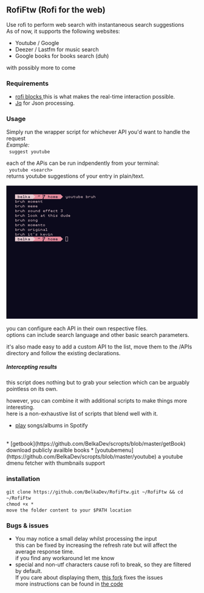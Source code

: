 ## RofiFtw (Rofi for the web)

Use rofi to perform web search with instantaneous search suggestions  </br>
As of now, it supports the following websites:</br>
* Youtube / Google 
* Deezer / Lastfm for music search
* Google books for books search (duh) </br>

with possibly more to come

### Requirements
* [rofi blocks ](https://github.com/OmarCastro/rofi-blocks)
 this is what makes the real-time interaction possible.
* [Jq](https://github.com/stedolan/jq) for Json processing.

### Usage
Simply run the wrapper script for whichever API you'd want to handle the request </br>
<i>Example:</i> </br>
` suggest youtube`  </br>

each of the APis can be run indpendently from your terminal: </br>
` youtube <search>`  </br> 
returns youtube suggestions of your entry in plain/text.  </br></br>
 ![scrot](https://raw.githubusercontent.com/BelkaDev/Rofiftw/master/src/scrot)</br>

you can configure each API in their own respective files. </br>
options can include search language and other basic search parameters. </br>

it's also made easy to add a custom API to the list, move them to the /APIs directory and follow the existing declarations.
##### Intercepting results
this script does nothing but to grab your selection which can be arguably pointless on its own. </br>

however, you can combine it with additional scripts to make things more interesting.</br> here is a non-exhaustive list of scripts that blend well with it.

* [play](https://github.com/BelkaDev/Mustream) songs/albums in Spotify
</br>
* [getbook](https://github.com/BelkaDev/scropts/blob/master/getBook) download publicly availble books
* [youtubemenu](https://github.com/BelkaDev/scropts/blob/master/youtube) a youtube dmenu fetcher with thumbnails support

### installation
```
git clone https://github.com/BelkaDev/RofiFtw.git ~/RofiFtw && cd ~/RofiFtw
chmod +x *
move the folder content to your $PATH location
```

### Bugs & issues
* You may notice a small delay whilst processing the input</br>
this can be fixed by increasing the refresh rate but will affect the average response time.</br>
if you find any workaround let me know
* special and non-utf characters cause rofi to break, so they are filtered by default. </br>
If you care about displaying them, [this fork](https://github.com/fogine/rofi-blocks/tree/fix-%233-wide-unicode) fixes the issues </br>
more instructions can be found in [the code](https://github.com/BelkaDev/RofiFtw/blob/master/handler)</br>

